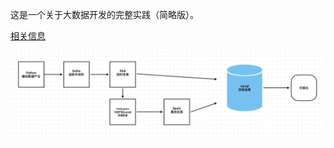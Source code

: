 这是一个关于大数据开发的完整实践（简略版）。

[相关信息](https://github.com/zion325/bigDataEntryTask/blob/main/doc/temp.md)

![过程图](https://github.com/zion325/bigDataEntryTask/blob/main/images/81721288186_.pic.jpg)

